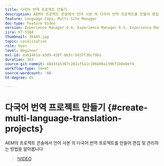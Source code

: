 ```yaml
---
title: 다국어 번역 프로젝트 만들기
description: AEM의 프로젝트 콘솔에서 언어 사본 의 다국어 번역 프로젝트를 만들어 편집 및 관리하는 방법을 알아봅니다
feature: Language Copy, Multi Site Manager
doc-type: Feature Video
version: Experience Manager 6.4, Experience Manager 6.5, Experience Manager as a Cloud Service
jira: KT-5368
thumbnail: 36485.jpg
topic: Localization
role: User
level: Beginner
exl-id: eab14e1a-a3d9-420f-8b5c-5d37f30c79b1
duration: 343
source-git-commit: 48433a5367c281cf5a1c106b08a1306f1b0e8ef4
workflow-type: tm+mt
source-wordcount: '48'
ht-degree: 0%

---
```


# 다국어 번역 프로젝트 만들기 {#create-multi-language-translation-projects}

AEM의 프로젝트 콘솔에서 언어 사본 의 다국어 번역 프로젝트를 만들어 편집 및 관리하는 방법을 알아봅니다

>[!VIDEO](https://video.tv.adobe.com/v/326746?quality=12&learn=on&captions=kor)
